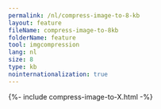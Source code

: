 ```yaml
---
permalink: /nl/compress-image-to-8-kb
layout: feature
fileName: compress-image-to-8kb
folderName: feature
tool: imgcompression
lang: nl
size: 8
type: kb
nointernationalization: true
---
```

{%- include compress-image-to-X.html -%}
      
